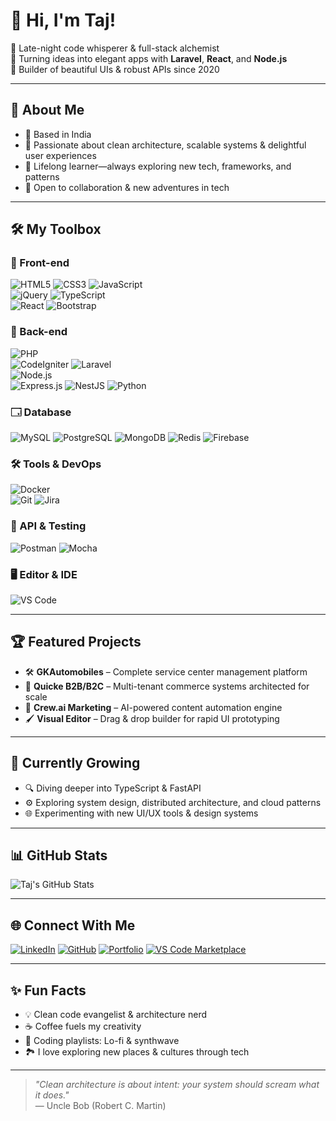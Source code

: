 # 👋 Hi, I'm Taj!

🌙 Late-night code whisperer & full-stack alchemist  
🚀 Turning ideas into elegant apps with **Laravel**, **React**, and **Node.js**  
🧹 Builder of beautiful UIs & robust APIs since 2020

---

## 🚩 About Me

- 📍 Based in India 
- 🎯 Passionate about clean architecture, scalable systems & delightful user experiences
- 🧠 Lifelong learner—always exploring new tech, frameworks, and patterns
- 🤝 Open to collaboration & new adventures in tech

---

## 🛠 My Toolbox

### 🧹 Front-end  
![HTML5](https://img.shields.io/badge/HTML5-E34F26?logo=html5&logoColor=white&style=flat-square)
![CSS3](https://img.shields.io/badge/CSS3-1572B6?logo=css3&logoColor=white&style=flat-square)
![JavaScript](https://img.shields.io/badge/JavaScript-F7DF1E?logo=javascript&logoColor=black&style=flat-square)  
![jQuery](https://img.shields.io/badge/jQuery-0769AD?logo=jquery&logoColor=white&style=flat-square)
![TypeScript](https://img.shields.io/badge/TypeScript-3178C6?logo=typescript&logoColor=white&style=flat-square)  
![React](https://img.shields.io/badge/React-20232A?logo=react&logoColor=61DAFB&style=flat-square)
![Bootstrap](https://img.shields.io/badge/Bootstrap-7952B3?logo=bootstrap&logoColor=white&style=flat-square)

### 🔧 Back-end  
![PHP](https://img.shields.io/badge/PHP-777BB4?logo=php&logoColor=white&style=flat-square)  
![CodeIgniter](https://img.shields.io/badge/CodeIgniter-EF4223?logo=codeigniter&logoColor=white&style=flat-square)
![Laravel](https://img.shields.io/badge/Laravel-E74430?logo=laravel&logoColor=white&style=flat-square)  
![Node.js](https://img.shields.io/badge/Node.js-339933?logo=node.js&logoColor=white&style=flat-square)  
![Express.js](https://img.shields.io/badge/Express.js-000000?logo=express&logoColor=white&style=flat-square)
![NestJS](https://img.shields.io/badge/NestJS-e0234e?style=flat-square&logo=nestjs&logoColor=white)
![Python](https://img.shields.io/badge/Python-3776AB?logo=python&logoColor=white&style=flat-square)

### 🗔️ Database  
![MySQL](https://img.shields.io/badge/MySQL-4479A1?logo=mysql&logoColor=white&style=flat-square)
![PostgreSQL](https://img.shields.io/badge/PostgreSQL-4169E1?logo=postgresql&logoColor=white&style=flat-square)
![MongoDB](https://img.shields.io/badge/MongoDB-4EA94B?logo=mongodb&logoColor=white&style=flat-square)
![Redis](https://img.shields.io/badge/Redis-DC382D?logo=redis&logoColor=white&style=flat-square)
![Firebase](https://img.shields.io/badge/Firebase-FFCA28?logo=firebase&logoColor=black&style=flat-square)

### 🛠 Tools & DevOps  
![Docker](https://img.shields.io/badge/Container-Docker-2496ED?logo=docker&logoColor=white&style=flat-square)  
![Git](https://img.shields.io/badge/Version-Git-critical?logo=git&style=flat-square)
![Jira](https://img.shields.io/badge/Jira-0052CC?logo=jira&logoColor=white&style=flat-square)

### 🧪 API & Testing  
![Postman](https://img.shields.io/badge/API%20Testing-Postman-orange?logo=postman&style=flat-square)
![Mocha](https://img.shields.io/badge/Mocha-8D6748?logo=mocha&logoColor=white&style=flat-square)

### 🖥️ Editor & IDE  
![VS Code](https://img.shields.io/badge/Editor-VSCode-blue?logo=visualstudiocode&style=flat-square)

---

## 🏆 Featured Projects

- 🛠️ **GKAutomobiles** – Complete service center management platform  
- 🧱 **Quicke B2B/B2C** – Multi-tenant commerce systems architected for scale  
- 🧠 **Crew.ai Marketing** – AI-powered content automation engine  
- 🖌️ **Visual Editor** – Drag & drop builder for rapid UI prototyping

---

## 🌱 Currently Growing

- 🔍 Diving deeper into TypeScript & FastAPI  
- ⚙️ Exploring system design, distributed architecture, and cloud patterns  
- 🌐 Experimenting with new UI/UX tools & design systems

---

## 📊 GitHub Stats

![Taj's GitHub Stats](https://github-readme-stats.vercel.app/api?username=taj54&show_icons=true&theme=tokyonight&border_radius=10)  


---

## 🌐 Connect With Me

[![LinkedIn](https://img.shields.io/badge/-LinkedIn-0077b5?style=flat-square&logo=linkedin)](https://www.linkedin.com/in/tajul-islam-j)
[![GitHub](https://img.shields.io/badge/-GitHub-181717?style=flat-square&logo=github)](https://github.com/taj54)
[![Portfolio](https://img.shields.io/badge/-Portfolio-24292f?style=flat-square&logo=githubpages)](https://taj54.github.io)
[![VS Code Marketplace](https://img.shields.io/badge/-VSCode%20Marketplace-007ACC?style=flat-square&logo=visualstudiocode)](https://marketplace.visualstudio.com/publishers/taj154dev)

---

## ✨ Fun Facts

- 💡 Clean code evangelist & architecture nerd
- ☕ Coffee fuels my creativity
- 🎷 Coding playlists: Lo-fi & synthwave
- 🏞️ I love exploring new places & cultures through tech

---

> *"Clean architecture is about intent: your system should scream what it does."*  
> — Uncle Bob (Robert C. Martin)

